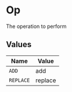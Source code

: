 # Op

The operation to perform


## Values

| Name      | Value     |
| --------- | --------- |
| `ADD`     | add       |
| `REPLACE` | replace   |